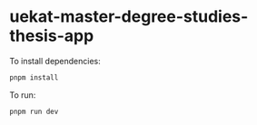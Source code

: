# uekat-master-degree-studies-thesis-app

To install dependencies:

```bash
pnpm install
```

To run:

```bash
pnpm run dev
```
